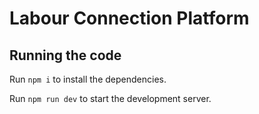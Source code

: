 
  # Labour Connection Platform


  ## Running the code

  Run `npm i` to install the dependencies.

  Run `npm run dev` to start the development server.
  

